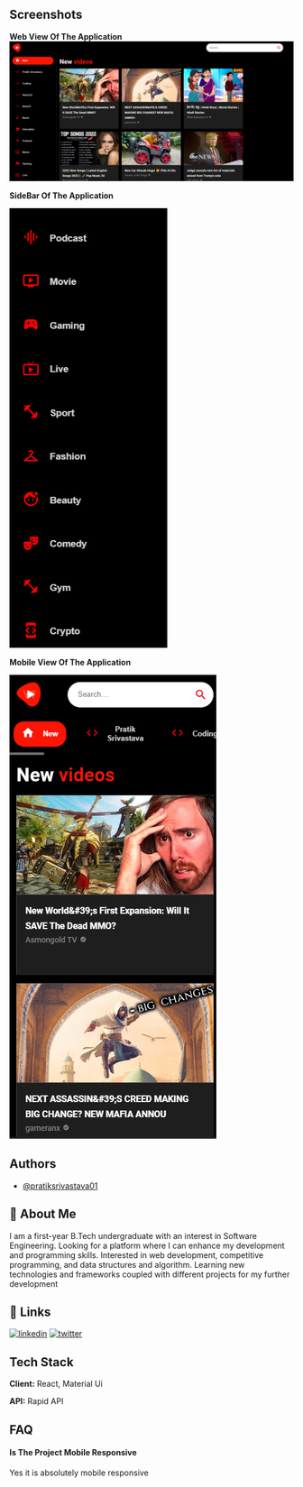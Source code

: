 ## Screenshots

**Web View Of The Application**
![App Screenshot](./New%20folder/Screenshot%202022-09-05%20203743.png)

**SideBar Of The Application**

![App Screenshot](./New%20folder/Screenshot%202022-09-05%20203821.png)

**Mobile View Of The Application**

![App Screenshot](./New%20folder/Screenshot%202022-09-05%20203930.png)

## Authors

- [@pratiksrivastava01](https://www.github.com/pratiksrivastava01)

## 🚀 About Me

I am a first-year B.Tech undergraduate with an interest in Software Engineering. Looking for a platform where I can enhance my development and programming skills. Interested in web development, competitive programming, and data structures and algorithm. Learning new technologies and frameworks coupled with different projects for my further development

## 🔗 Links

[![linkedin](https://img.shields.io/badge/linkedin-0A66C2?style=for-the-badge&logo=linkedin&logoColor=white)](https://www.linkedin.com/in/srivastava2191/)
[![twitter](https://img.shields.io/badge/twitter-1DA1F2?style=for-the-badge&logo=twitter&logoColor=white)](https://twitter.com/Pratik_Srivasta)

## Tech Stack

**Client:** React, Material Ui

**API:** Rapid API

## FAQ

#### Is The Project Mobile Responsive

Yes it is absolutely mobile responsive
